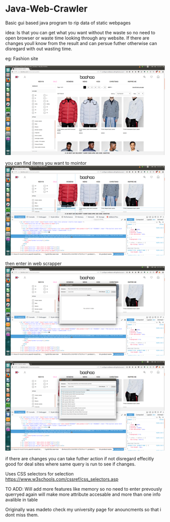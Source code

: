 # Java-Web-Crawler
Basic gui based java program to rip data of static webpages

idea:
  Is that you can get what you want without the waste so no need to open browser or waste time looking through any website. If there are changes youll know from the result and can persue futher otherwise can disregard with out wasting time.
  
  eg: Fashion site 
  

![Alt text](/screenshots/s1.png "Optional Title")

you can find items you want to mointor
![Alt text](/screenshots/s2.png "Optional Title")

then enter in web scrapper
![Alt text](/screenshots/s3.png "Optional Title")

![Alt text](/screenshots/s4.png "Optional Title")


if there are changes you can take futher action if not disregard effecitly good for deal sites where same query is run to see if changes.

Uses CSS selectors for selection
https://www.w3schools.com/cssref/css_selectors.asp

TO ADD:
  Will add more features like memory so no need to enter prevously querryed again
  will make more attribute accesable and more than one info avalible in table


Originally was madeto check my university page for anouncments so that i dont miss them.

